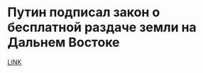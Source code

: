 # Путин подписал закон о бесплатной раздаче земли на Дальнем Востоке



[LINK](https://varlamov.ru/1693018.html)